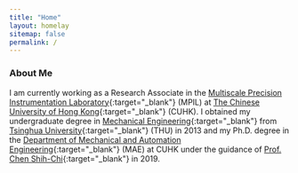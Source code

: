 ```yaml
---
title: "Home"
layout: homelay
sitemap: false
permalink: /
---
```


<!--
### Welcome!

Theoretical physics is a branch of physics that focuses on the development of mathematical models and theories to understand and explain natural phenomena.
It plays a crucial role in our understanding of the fundamental laws of the universe and the fundamental particles that make up all matter.
Research in theoretical physics helps us to make predictions about how the universe works and to test these predictions through experiments.
It also helps us to understand the fundamental principles that govern the behavior of matter and energy, and to explore the limits of our current knowledge.
Theoretical physics helps us to make progress in a wide range of fields, including cosmology, particle physics, and quantum mechanics, and it has led to many important discoveries and technological innovations.
-->

<!--
<div class="container">
<div class="row">
<center>
<img src="{{ site.url }}{{ site.baseurl }}/images/banner.jpg" width="100%"/><br/>
Examples of Feynman diagrams. <br/>
Feynman R., The theory of positrons. <i>Phys. Rev.</i> (1949)
</center>
</div>
</div>
<br/>
-->

### About Me

I am currently working as a Research Associate in the [Multiscale Precision Instrumentation Laboratory](https://www.mpil.mae.cuhk.edu.hk/){:target="_blank"} (MPIL) at [The Chinese University of Hong Kong](https://www.cuhk.edu.hk/){:target="_blank"} (CUHK). I obtained my undergraduate degree in [Mechanical Engineering](https://www.me.tsinghua.edu.cn/en/){:target="_blank"} from [Tsinghua University](https://www.tsinghua.edu.cn/en/){:target="_blank"} (THU) in 2013 and my Ph.D. degree in the [Department of Mechanical and Automation Engineering](https://www4.mae.cuhk.edu.hk/){:target="_blank"} (MAE) at CUHK under the guidance of [Prof. Chen Shih-Chi](https://www4.mae.cuhk.edu.hk/peoples/chen-shih-chi-2/){:target="_blank"} in 2019.
